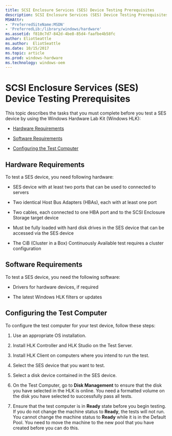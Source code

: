```yaml
---
title: SCSI Enclosure Services (SES) Device Testing Prerequisites
description: SCSI Enclosure Services (SES) Device Testing Prerequisites
MSHAttr:
- 'PreferredSiteName:MSDN'
- 'PreferredLib:/library/windows/hardware'
ms.assetid: f810c7d7-842d-4be8-85d4-faafbe4b58fc
author: EliotSeattle
ms.author:  EliotSeattle
ms.date: 10/15/2017
ms.topic: article
ms.prod: windows-hardware
ms.technology: windows-oem
---
```


# SCSI Enclosure Services (SES) Device Testing Prerequisites


This topic describes the tasks that you must complete before you test a SES device by using the Windows Hardware Lab Kit (Windows HLK):

-   [Hardware Requirements](#bkmk-hardwarerequirements)

-   [Software Requirements](#bkmk-softwarerequirements)

-   [Configuring the Test Computer](#bkmk-configure)

## <span id="BKMK_HardwareRequirements"></span><span id="bkmk-hardwarerequirements"></span><span id="BKMK_HARDWAREREQUIREMENTS"></span>Hardware Requirements


To test a SES device, you need following hardware:

-   SES device with at least two ports that can be used to connected to servers

-   Two identical Host Bus Adapters (HBAs), each with at least one port

-   Two cables, each connected to one HBA port and to the SCSI Enclosure Storage target device

-   Must be fully loaded with hard disk drives in the SES device that can be accessed via the SES device

-   The CiB (Cluster in a Box) Continuously Available test requires a cluster configuration

## <span id="BKMK_SoftwareRequirements"></span><span id="bkmk-softwarerequirements"></span><span id="BKMK_SOFTWAREREQUIREMENTS"></span>Software Requirements


To test a SES device, you need the following software:

-   Drivers for hardware devices, if required

-   The latest Windows HLK filters or updates

## <span id="BKMK_Configure"></span><span id="bkmk-configure"></span><span id="BKMK_CONFIGURE"></span>Configuring the Test Computer


To configure the test computer for your test device, follow these steps:

1.  Use an appropriate OS installation.

2.  Install HLK Controller and HLK Studio on the Test Server.

3.  Install HLK Client on computers where you intend to run the test.

4.  Select the SES device that you want to test.

5.  Select a disk device contained in the SES device.

6.  On the Test Computer, go to **Disk Management** to ensure that the disk you have selected in the HLK is online. You need a formatted volume on the disk you have selected to successfully pass all tests.

7.  Ensure that the test computer is in **Ready** state before you begin testing. If you do not change the machine status to **Ready**, the tests will not run. You cannot change the machine status to **Ready** while it is in the Default Pool. You need to move the machine to the new pool that you have created before you can do this.

 

 






